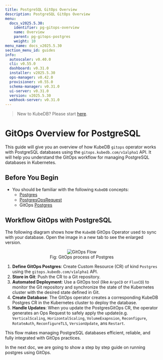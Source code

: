 ```yaml
---
title: PostgreSQL GitOps Overview
description: PostgreSQL GitOps Overview
menu:
  docs_v2025.5.30:
    identifier: pg-gitops-overview
    name: Overview
    parent: pg-gitops-postgres
    weight: 10
menu_name: docs_v2025.5.30
section_menu_id: guides
info:
  autoscaler: v0.40.0
  cli: v0.55.0
  dashboard: v0.31.0
  installer: v2025.5.30
  ops-manager: v0.42.0
  provisioner: v0.55.0
  schema-manager: v0.31.0
  ui-server: v0.31.0
  version: v2025.5.30
  webhook-server: v0.31.0
---
```


> New to KubeDB? Please start [here](/docs/v2025.5.30/README).

# GitOps Overview for PostgreSQL

This guide will give you an overview of how KubeDB `gitops` operator works with PostgreSQL databases using the `gitops.kubedb.com/v1alpha1` API. It will help you understand the GitOps workflow for managing PostgreSQL databases in Kubernetes.

## Before You Begin

- You should be familiar with the following `KubeDB` concepts:
    - [Postgres](/docs/v2025.5.30/guides/postgres/concepts/postgres)
    - [PostgresOpsRequest](/docs/v2025.5.30/guides/postgres/concepts/opsrequest)
    - GitOps [Postgres](/docs/v2025.5.30/guides/postgres/concepts/postgres-gitops)

## Workflow GitOps with PostgreSQL

The following diagram shows how the `KubeDB` GitOps Operator used to sync with your database. Open the image in a new tab to see the enlarged version.

<figure align="center">
  <img alt="GitOps Flow" src="/docs/v2025.5.30/images/gitops/gitops.png">
<figcaption align="center">Fig: GitOps process of Postgres</figcaption>
</figure>

1. **Define GitOps Postgres**: Create Custom Resource (CR) of kind `Postgres` using the `gitops.kubedb.com/v1alpha1` API.
2. **Store in Git**: Push the CR to a Git repository.
3. **Automated Deployment**: Use a GitOps tool (like `ArgoCD` or `FluxCD`) to monitor the Git repository and synchronize the state of the Kubernetes cluster with the desired state defined in Git.
4. **Create Database**: The GitOps operator creates a corresponding KubeDB Postgres CR in the Kubernetes cluster to deploy the database.
5. **Handle Updates**: When you update the PostgresGitOps CR, the operator generates an Ops Request to safely apply the update(e.g. `VerticalScaling`, `HorizontalScaling`, `VolumeExapnsion`, `Reconfigure`, `RotateAuth`, `ReconfigureTLS`, `VersionUpdate`, ans `Restart`.

This flow makes managing PostgreSQL databases efficient, reliable, and fully integrated with GitOps practices.

In the next doc, we are going to show a step by step guide on running postgres using GitOps.
